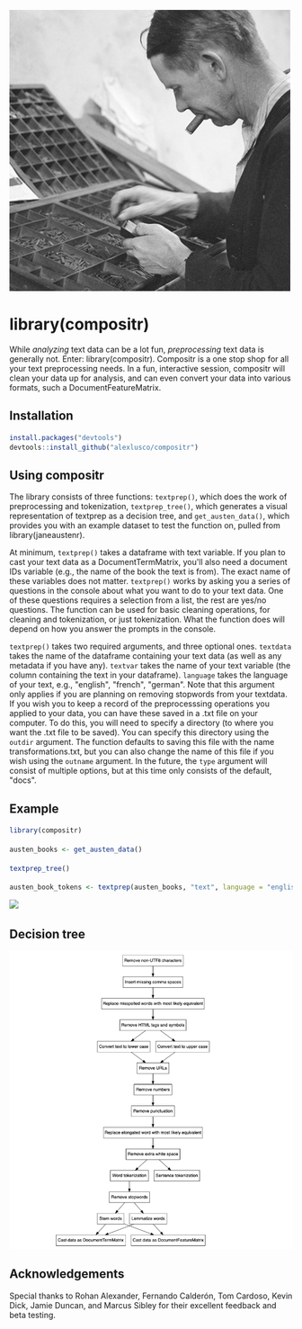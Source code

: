 ![](https://github.com/alexlusco/compositr/blob/master/compositor.jpg)

# library(compositr)

While *analyzing* text data can be a lot fun, *preprocessing* text data is generally not. Enter: library(compositr). Compositr is a one stop shop for all your text preprocessing needs. In a fun, interactive session, compositr will clean your data up for analysis, and can even convert your data into various formats, such a DocumentFeatureMatrix.

## Installation
```r
install.packages("devtools") 
devtools::install_github("alexlusco/compositr")
```

## Using compositr

The library consists of three functions: ```textprep()```, which does the work of preprocessing and tokenization, ```textprep_tree()```, which generates a visual representation of textprep as a decision tree, and ```get_austen_data()```, which provides you with an example dataset to test the function on, pulled from library(janeaustenr). 

At minimum, ```textprep()``` takes a dataframe with text variable. If you plan to cast your text data as a DocumentTermMatrix, you'll also need a document IDs variable (e.g., the name of the book the text is from). The exact name of these variables does not matter. ```textprep()``` works by asking you a series of questions in the console about what you want to do to your text data. One of these questions requires a selection from a list, the rest are yes/no questions. The function can be used for basic cleaning operations, for cleaning and tokenization, or just tokenization. What the function does will depend on how you answer the prompts in the console.

```textprep()``` takes two required arguments, and three optional ones. ```textdata``` takes the name of the dataframe containing your text data (as well as any metadata if you have any). ```textvar``` takes the name of your text variable (the column containing the text in your dataframe). ```language``` takes the language of your text, e.g., "english", "french", "german". Note that this argument only applies if you are planning on removing stopwords from your textdata. If you wish you to keep a record of the preprocesssing operations you applied to your data, you can have these saved in a .txt file on your computer. To do this, you will need to specify a directory (to where you want the .txt file to be saved). You can specify this directory using the ```outdir``` argument. The function defaults to saving this file with the name transformations.txt, but you can also change the name of this file if you wish using the ```outname``` argument. In the future, the ```type``` argument will consist of multiple options, but at this time only consists of the default, "docs".

## Example

```r
library(compositr)

austen_books <- get_austen_data()

textprep_tree()

austen_book_tokens <- textprep(austen_books, "text", language = "english")
```

![](https://github.com/alexlusco/compositr/blob/master/compositr_demonstration.gif)

## Decision tree
![](https://github.com/alexlusco/compositr/blob/master/compositr_decision_tree.png)

## Acknowledgements

Special thanks to Rohan Alexander, Fernando Calderón, Tom Cardoso, Kevin Dick, Jamie Duncan, and Marcus Sibley for their excellent feedback and beta testing.
